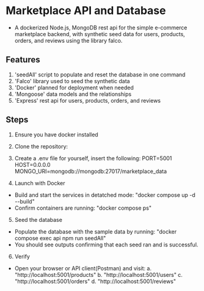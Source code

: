 # Marketplace API and Database
- A dockerized Node.js, MongoDB rest api for the simple e-commerce marketplace backend, with synthetic seed data for users, products, orders, and reviews using the library falco.

## Features
1. 'seedAll' script to populate and reset the database in one command
2. 'Falco' library used to seed the synthetic data
3. 'Docker' planned for deployment when needed
4. 'Mongoose' data models and the relationships
5. 'Express' rest api for users, products, orders, and reviews

## Steps
1. Ensure you have docker installed

2. Clone the repository: 

3. Create a .env file for yourself, insert the following:
    PORT=5001
    HOST=0.0.0.0
    MONGO_URI=mongodb://mongodb:27017/marketplace_data

4. Launch with Docker
- Build and start the services in detatched mode: "docker compose up -d --build"
- Confirm containers are running: "docker compose ps"

5. Seed the database
- Populate the database with the sample data by running: "docker compose exec api npm run seedAll"
- You should see outputs confirming that each seed ran and is successful.

6. Verify
- Open your browser or API client(Postman) and visit:
a. "http://localhost:5001/products"
b. "http://localhost:5001/users"
c. "http://localhost:5001/orders"
d. "http://localhost:5001/reviews"




